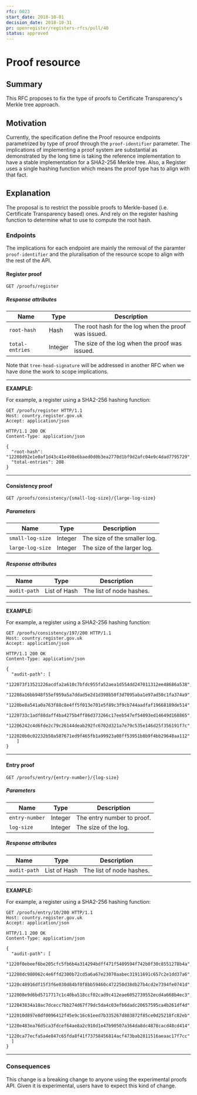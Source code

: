 ```yaml
---
rfc: 0023
start_date: 2018-10-01
decision_date: 2018-10-31
pr: openregister/registers-rfcs/pull/40
status: approved
---
```


# Proof resource

## Summary

This RFC proposes to fix the type of proofs to Certificate Transparency's
Merkle tree approach.

## Motivation

Currently, the specification define the Proof resource endpoints parametrized
by type of proof through the `proof-identifier` parameter. The implications of
implementing a proof system are substantial as demonstrated by the long time
is taking the reference implementation to have a stable implementation for a
SHA2-256 Merkle tree. Also, a Register uses a single hashing function which
means the proof type has to align with that fact.

## Explanation

The proposal is to restrict the possible proofs to Merkle-based (i.e.
Certificate Transparency based) ones. And rely on the register hashing
function to determine what to use to compute the root hash.

### Endpoints

The implications for each endpoint are mainly the removal of the paramter
`proof-identifier` and the pluralisation of the resource scope to align with
the rest of the API.

#### Register proof

```
GET /proofs/register
```

##### Response attributes

|Name|Type|Description|
|-|-|-|
|`root-hash`|Hash|The root hash for the log when the proof was issued.|
|`total-entries`|Integer|The size of the log when the proof was issued.|

Note that `tree-head-signature` will be addressed in another RFC when we have
done the work to scope implications.

***
**EXAMPLE:**

For example, a register using a SHA2-256 hashing function:

```http
GET /proofs/register HTTP/1.1
Host: country.register.gov.uk
Accept: application/json
```

```http
HTTP/1.1 200 OK
Content-Type: application/json

{
  "root-hash": "12208d92e1e0af1d43c41e498e6baed0d0b3ea2770d1bf9d2afc04e9c4dad7795729",
  "total-entries": 208
}
```
***

#### Consistency proof

```
GET /proofs/consistency/{small-log-size}/{large-log-size}
```

##### Parameters

|Name|Type|Description|
|-|-|-|
|`small-log-size`|Integer|The size of the smaller log.|
|`large-log-size`|Integer|The size of the larger log.|

##### Response attributes

|Name|Type|Description|
|-|-|-|
|`audit-path`|List of Hash|The list of node hashes.|

***
**EXAMPLE:**

For example, a register using a SHA2-256 hashing function:

```http
GET /proofs/consistency/197/200 HTTP/1.1
Host: country.register.gov.uk
Accept: application/json
```

```http
HTTP/1.1 200 OK
Content-Type: application/json

{
  "audit-path": [
      "122073f13521226acdfa2a610c7bfdc955fa52aea1d554dd247011312ee48686a538",
      "12208a16bb948f55ef959a5a7ddad5e2d1d398b50f3d7095aba1e97ad50c1fa374a9",
      "1220be8a541a0a763f88c8e4ff5f013e701e5f89c3f9cb744aadfaf19668189de514",
      "1220733c1adf88daff4ba4275b4ff86d373266c17eeb547ef54093ed14649d168865",
      "12206242c4d6fde2c79c26144deab292fc6702d321a7e79c535e146d25f356191f7c",
      "122020b0c02232b50a587671ed9f465fb1a99923a08ff53951b8b9f4bb29648aa112"
    ]
}
```
***

#### Entry proof

```
GET /proofs/entry/{entry-number}/{log-size}
```

##### Parameters

|Name|Type|Description|
|-|-|-|
|`entry-number`|Integer|The entry number to proof.|
|`log-size`|Integer|The size of the log.|

##### Response attributes

|Name|Type|Description|
|-|-|-|
|`audit-path`|List of Hash|The list of node hashes.|

***
**EXAMPLE:**

For example, a register using a SHA2-256 hashing function:

```http
GET /proofs/entry/10/200 HTTP/1.1
Host: country.register.gov.uk
Accept: application/json
```

```http
HTTP/1.1 200 OK
Content-Type: application/json

{
  "audit-path": [
    "1220f0ebeef6be205cfc5fb6b4a314294bdff471f5409594f742b0f30c8551278b4a",
    "12208dc980062c4e6ffd2300b72cd5a6a67e23070aabec31911691c657c2e1dd37a6",
    "1220c48916df15f3f6e030d84bf0f8bb59460c472250d38db27b4cd2e7394fe0741d",
    "122008e9d6bd5717717c1c40ba518ccf02cad9c412eae6052739552ecd4a668b4ec3",
    "122043834a10ac7dcecc7bb274d67f79dc5da4c03efb6dadc20657595ca4b261df4d",
    "122010d897e8df0096412f45e9c16c61eed7b335267d803872f85ce0d25218fc82eb",
    "1220e483ea76d5ca3fdcef64ae8a2c910d1e47b90507a364da8dc4878cacd48cd414",
    "1220ca77ecfa5a4e847c65fda8f41f73758456814acf473bab2811516aeaac17f7cc"
  ]
}
```
***

### Consequences

This change is a breaking change to anyone using the experimental proofs API.
Given it is experimental, users have to expect this kind of change.
